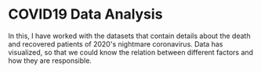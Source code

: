 # COVID19 Data Analysis


In this, I have worked with the datasets that contain details about the death and recovered patients of 2020's nightmare coronavirus. Data has visualized, so that we could know the relation between different factors and how they are responsible.
